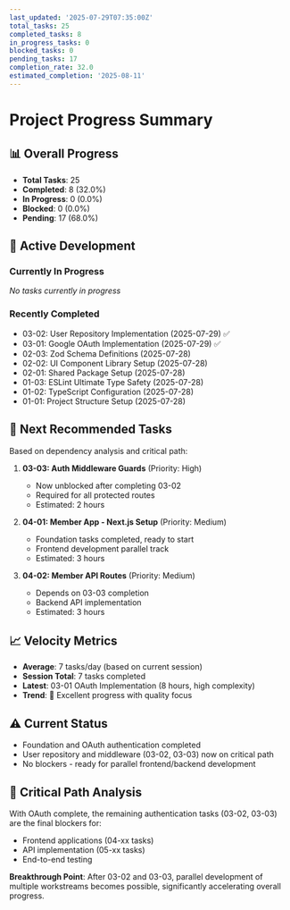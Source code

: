 ```yaml
---
last_updated: '2025-07-29T07:35:00Z'
total_tasks: 25
completed_tasks: 8
in_progress_tasks: 0
blocked_tasks: 0
pending_tasks: 17
completion_rate: 32.0
estimated_completion: '2025-08-11'
---
```


# Project Progress Summary

## 📊 Overall Progress
- **Total Tasks**: 25
- **Completed**: 8 (32.0%)
- **In Progress**: 0 (0.0%)
- **Blocked**: 0 (0.0%)
- **Pending**: 17 (68.0%)

## 🚀 Active Development
### Currently In Progress
*No tasks currently in progress*

### Recently Completed
- 03-02: User Repository Implementation (2025-07-29) ✅
- 03-01: Google OAuth Implementation (2025-07-29) ✅
- 02-03: Zod Schema Definitions (2025-07-28)
- 02-02: UI Component Library Setup (2025-07-28)
- 02-01: Shared Package Setup (2025-07-28)
- 01-03: ESLint Ultimate Type Safety (2025-07-28)
- 01-02: TypeScript Configuration (2025-07-28)
- 01-01: Project Structure Setup (2025-07-28)

## 🎯 Next Recommended Tasks
Based on dependency analysis and critical path:

1. **03-03: Auth Middleware Guards** (Priority: High)
   - Now unblocked after completing 03-02
   - Required for all protected routes
   - Estimated: 2 hours

2. **04-01: Member App - Next.js Setup** (Priority: Medium)
   - Foundation tasks completed, ready to start
   - Frontend development parallel track
   - Estimated: 3 hours

3. **04-02: Member API Routes** (Priority: Medium)
   - Depends on 03-03 completion
   - Backend API implementation
   - Estimated: 3 hours

## 📈 Velocity Metrics
- **Average**: 7 tasks/day (based on current session)
- **Session Total**: 7 tasks completed
- **Latest**: 03-01 OAuth Implementation (8 hours, high complexity)
- **Trend**: 🚀 Excellent progress with quality focus

## ⚠️ Current Status
- Foundation and OAuth authentication completed
- User repository and middleware (03-02, 03-03) now on critical path
- No blockers - ready for parallel frontend/backend development

## 🔄 Critical Path Analysis
With OAuth complete, the remaining authentication tasks (03-02, 03-03) are the final blockers for:
- Frontend applications (04-xx tasks)
- API implementation (05-xx tasks) 
- End-to-end testing

**Breakthrough Point**: After 03-02 and 03-03, parallel development of multiple workstreams becomes possible, significantly accelerating overall progress.